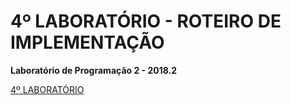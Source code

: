 # 4º LABORATÓRIO - ROTEIRO DE IMPLEMENTAÇÃO

**Laboratório de Programação 2 - 2018.2**

[4º LABORATÓRIO](https://docs.google.com/document/d/e/2PACX-1vRCj605I_avRluzUXZo5_LE3nUrC3-C7fsqQ6A0zgWAFAz74GvvWIOA9kp56fln076UNkeEiVYEO-B5/pub "4º LABORATÓRIO")
